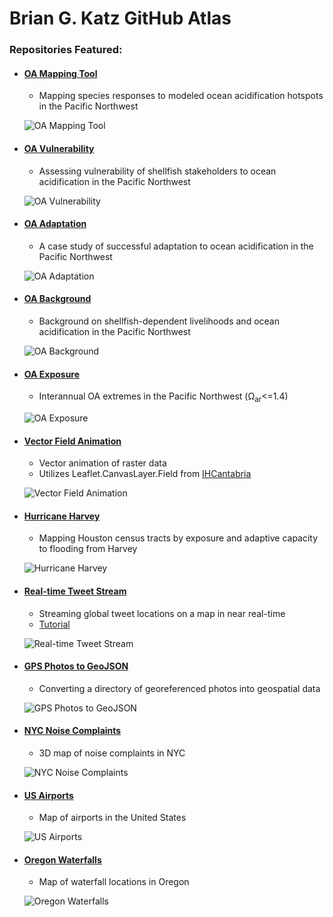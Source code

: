 # Brian G. Katz GitHub Atlas
### Repositories Featured:

- #### [OA Mapping Tool](https://briangkatz.github.io/oa/vulnerability/pnw)

  - Mapping species responses to modeled ocean acidification hotspots in the Pacific Northwest

  ![OA Mapping Tool](img/oa_mapping_tool.png)

- #### [OA Vulnerability](https://briangkatz.github.io/oa/vulnerability/)

  - Assessing vulnerability of shellfish stakeholders to ocean acidification in the Pacific Northwest

  ![OA Vulnerability](img\oa_vulnerability.png)

- #### [OA Adaptation](https://briangkatz.github.io/oa/adaptation/)

  - A case study of successful adaptation to ocean acidification in the Pacific Northwest

  ![OA Adaptation](img/oa_adaptation.png)

- #### [OA Background](https://briangkatz.github.io/oa/background)

  - Background on shellfish-dependent livelihoods and ocean acidification in the Pacific Northwest

  ![OA Background](img/oa_background.png)

- #### [OA Exposure](https://briangkatz.github.io/oa-exposure/)

  - Interannual OA extremes in the Pacific Northwest (&Omega;<sub>ar</sub><=1.4)

  ![OA Exposure](img/oa_exposure.png)

- #### [Vector Field Animation](https://briangkatz.github.io/vector-field-animation/)

  - Vector animation of raster data
  - Utilizes Leaflet.CanvasLayer.Field from [IHCantabria](https://github.com/IHCantabria/Leaflet.CanvasLayer.Field)

  ![Vector Field Animation](img/vector_field.png)

- #### [Hurricane Harvey](https://briangkatz.github.io/harvey/)

  - Mapping Houston census tracts by exposure and adaptive capacity to flooding from Harvey

  ![Hurricane Harvey](img/harvey.png)

- #### [Real-time Tweet Stream](https://realtime-tweet-stream.herokuapp.com/)

  - Streaming global tweet locations on a map in near real-time
  - [Tutorial](https://www.github.com/briangkatz/realtime-tweets/)

  ![Real-time Tweet Stream](img/tweet_stream.png)

- #### [GPS Photos to GeoJSON](https://briangkatz.github.io/gps-photos-to-geojson/)

  - Converting a directory of georeferenced photos into geospatial data

  ![GPS Photos to GeoJSON](img/gps_photos_geojson.png)

- #### [NYC Noise Complaints](https://briangkatz.github.io/noise/)

  - 3D map of noise complaints in NYC

  ![NYC Noise Complaints](img/nyc.png)

- #### [US Airports](https://briangkatz.github.io/airports/)

  - Map of airports in the United States

  ![US Airports](img/airports.png)

- #### [Oregon Waterfalls](https://briangkatz.github.io/waterfalls/)

  - Map of waterfall locations in Oregon
  
  ![Oregon Waterfalls](img/waterfalls.png)
